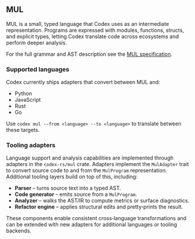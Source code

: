 ## MUL

MUL is a small, typed language that Codex uses as an intermediate representation. Programs are expressed with modules, functions, structs, and explicit types, letting Codex translate code across ecosystems and perform deeper analysis.

For the full grammar and AST description see the [MUL specification](./mul-spec.md).

### Supported languages

Codex currently ships adapters that convert between MUL and:

- Python
- JavaScript
- Rust
- Go

Use `codex mul --from <language> --to <language>` to translate between these targets.

### Tooling adapters

Language support and analysis capabilities are implemented through adapters in the `codex-rs/mul` crate. Adapters implement the `MulAdapter` trait to convert source code to and from the `MulProgram` representation. Additional tooling layers build on top of this, including:

- **Parser** – turns source text into a typed AST.
- **Code generator** – emits source from a `MulProgram`.
- **Analyzer** – walks the AST/IR to compute metrics or surface diagnostics.
- **Refactor engine** – applies structural edits and pretty‑prints the result.

These components enable consistent cross‑language transformations and can be extended with new adapters for additional languages or tooling backends.
